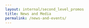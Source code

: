 ```yaml
---
layout: internal/second_level_promos
title: News and Media
permalink: /news-and-events/
---
```


<!--- This child document initializes the page in Jekyll. -->